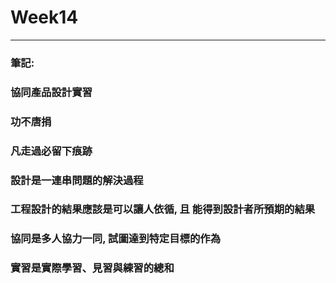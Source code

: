 # Week14

---

### 筆記:

### 協同產品設計實習

### 功不唐捐

### 凡走過必留下痕跡

### 設計是一連串問題的解決過程

### 工程設計的結果應該是可以讓人依循, 且 能得到設計者所預期的結果

### 協同是多人協力一同, 試圖達到特定目標的作為

### 實習是實際學習、見習與練習的總和



